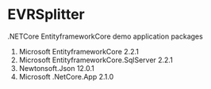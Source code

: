 # EVRSplitter
.NETCore EntityframeworkCore demo application
packages
1) Microsoft EntityframeworkCore 2.2.1
2) Microsoft EntityframeworkCore.SqlServer 2.2.1
3) Newtonsoft.Json 12.0.1
4) Microsoft .NetCore.App 2.1.0